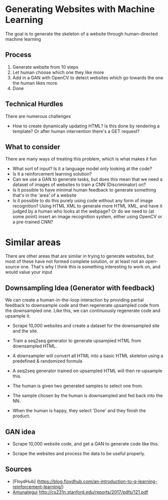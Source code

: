 # Generating Websites with Machine Learning
The goal is to generate the skeleton of a website through human-directed machine learning

## Process
1. Generate website from 10 steps
2. Let human choose which one they like more
3. Add in a GAN with OpenCV to detect websites which go towards the one the human likes more.
4. Done

## Technical Hurdles
There are numerous challenges
- How to create dynamically updating HTML? Is this done by rendering a template? Or after human intervention there's a GET request?

## What to consider
There are many ways of treating this problem, which is what makes it fun
- What sort of input? Is it a language model only looking at the code? 
- Is it a reinforcement learning solution?
- Can we use a GAN to generate tasks, but does this mean that we need a dataset of images of websites to train a CNN (Discriminator) on?
- Is it possible to have minimal human feedback to generate something that's in the 'area' of a website
- Is it possible to do this purely using code without any form of image recognition? Using HTML XML to generate more HTML XML, and have it judged by a human who looks at the webpage? Or do we need to (at some point) insert an image recognition system, either using OpenCV or a pre-trained CNN?

# Similar areas
There are other areas that are similar in trying to generate websites, but most of these have not formed complete solution, or at least not an open-source one. That's why I think this is something interesting to work on, and would value your input


## Downsampling Idea (Generator with feedback)
We can create a human-in-the-loop interaction by providing partial feedback to downsample code and then regenerate upsampled code from the downsampled one. Like this, we can continuously regenerate code and upsample it.
- Scrape 10,000 websites and create a dataset for the downsampled site and the site.
- Train a seq2seq generator to generate upsampled HTML from downsampled HTML.

- A downsampler will convert all HTML into a basic HTML skeleton using a predefined & randomized formula
- A seq2seq generator trained on upsampled HTML will then re-upsample this.
- The human is given two generated samples to select one from.
- The sample chosen by the human is downsampled and fed back into the NN.
- When the human is happy, they select 'Done' and they finish the product.

## GAN idea
- Scrape 10,000 website code, and get a GAN to generate code like this.

- Scrape the websites and process the data to be useful properly.

## Sources
- [FloydHub] (https://blog.floydhub.com/an-introduction-to-q-learning-reinforcement-learning/)
- [Amunategui](https://amunategui.github.io/reinforcement-learning/index.html)
http://cs231n.stanford.edu/reports/2017/pdfs/121.pdf